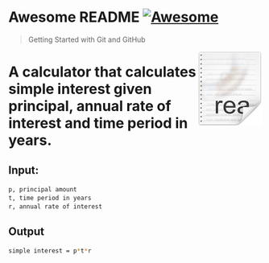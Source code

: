 # Awesome README [![Awesome](https://cdn.jsdelivr.net/gh/sindresorhus/awesome@d7305f38d29fed78fa85652e3a63e154dd8e8829/media/badge.svg)](https://github.com/sindresorhus/awesome#readme)

> Getting Started with Git and GitHub

> <img src="icon.png" align="right"/>

# A calculator that calculates simple interest given principal, annual rate of interest and time period in years.

## Input:

```bash
p, principal amount
t, time period in years
r, annual rate of interest
```

## Output

```bash
simple interest = p*t*r
```
